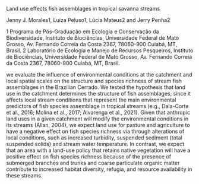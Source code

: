 Land use effects fish assemblages in tropical savanna streams

Jenny J. Morales1, Luiza Peluso1, Lúcia Mateus2 and Jerry Penha2 

1 Programa de Pós-Graduação em Ecologia e Conservação da Biodiversidade, Instituto de Biociências, Universidade Federal de Mato Grosso, Av. Fernando Correia da Costa 2367, 78060-900 Cuiabá, MT, Brasil. 
2 Laboratório de Ecologia e Manejo de Recursos Pesqueiros, Instituto de Biociências, Universidade Federal de Mato Grosso, Av. Fernando Correia da Costa 2367, 78060-900 Cuiabá, MT, Brasil. 


we evaluate the influence of environmental conditions at the catchment and local spatial scales on the structure and species richness of stream fish assemblages in the Brazilian Cerrado. We tested the hypothesis that land use in the catchment determines the structure of fish assemblages, since it affects local stream conditions that represent the main environmental predictors of fish species assemblage in tropical streams (e.g., Dala-Corte et al., 2016; Molina et al., 2017; Alvarenga et al., 2021). Given that anthropic land uses in a given catchment will modify the environmental conditions in its streams (Allan, 2004), we expect land use for pasture and agriculture to have a negative effect on fish species richness via through alterations of local conditions, such as increased turbidity, suspended sediment (total suspended solids) and stream water temperature. In contrast, we expect that an area with a land-use policy that retains native vegetation will have a positive effect on fish species richness because of the presence of submerged branches and trunks and coarse particulate organic matter contribute to increased habitat diversity, refugia, and resource availability in these streams.
